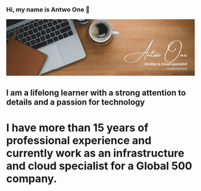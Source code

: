 ### Hi, my name is Antwo One 👋

<img src="https://raw.githubusercontent.com/antwo-one/antwo-one/main/banner-github.png" alt="Banner Github Profile">

## I am a lifelong learner with a strong attention to details and a passion for technology

# I have more than 15 years of professional experience and currently work as an infrastructure and cloud specialist for a Global 500 company. 

